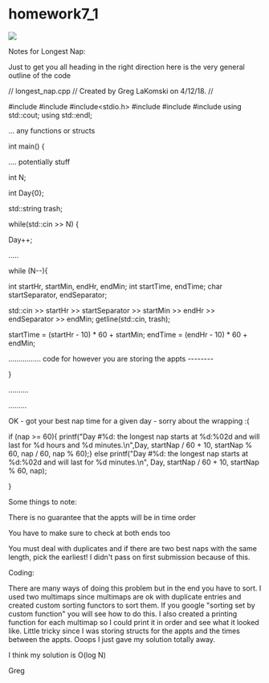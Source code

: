 # homework7_1
<img src= https://media.giphy.com/media/WWdJ4bEzFomUE/giphy.gif>

Notes for Longest Nap: 

 

Just to get you all heading in the right direction here is the very general outline of the code 

// longest_nap.cpp 
// Created by Greg LaKomski on 4/12/18. 
// 
 
 
#include<iostream> 
#include<cmath> 
#include<stdio.h> 
#include<string> 
#include<set> 
#include<iterator> 
using std::cout; 
using std::endl; 

 

... any functions or structs 

 

int main() { 

.... potentially stuff 

int N; 

int Day{0}; 

std::string trash; 

 

while(std::cin >> N) { 

Day++; 

..... 

 

while (N--){ 
 

int startHr, startMin, endHr, endMin; 
int startTime, endTime; 
char startSeparator, endSeparator; 
 
std::cin >> startHr >> startSeparator >> startMin >> endHr >> endSeparator >> endMin; 
getline(std::cin, trash); 

 

startTime = (startHr - 10) * 60 + startMin; 
endTime = (endHr - 10) * 60 + endMin; 

................ code for however you are storing the appts -------- 

} 

.......... 

......... 

OK - got your best nap time for a given day - sorry about the wrapping :( 

if (nap >= 60){ 
  printf("Day #%d: the longest nap starts at %d:%02d and will last for %d hours and %d minutes.\n",Day, startNap / 60 + 10, startNap % 60, nap / 60, nap % 60);} 
else 
  printf("Day #%d: the longest nap starts at %d:%02d and will last for %d minutes.\n", Day, startNap / 60 + 10, startNap % 60, nap); 

} 

Some things to note: 

 

There is no guarantee that the appts will be in time order 

You have to make sure to check at both ends too 

You must deal with duplicates and if there are two best naps with the same length, pick the earliest!  I didn't pass on first submission because of this. 

 

 

Coding: 

 

There are many ways of doing this problem but in the end you have to sort.  I used two multimaps since multimaps are ok with duplicate entries and created custom sorting functors to sort them.   If you google "sorting set by custom function" you will see how to do this.  I also created a printing function for each multimap so I could print it in order and see what it looked like.  Little tricky since I was storing structs for the appts and the times between the appts.  Ooops  I just gave my solution totally away.   

 

I think my solution is O(log N) 

 

Greg 
